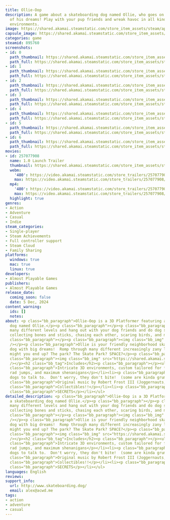 ```yaml
---
title: Ollie-Oop
description: A game about a skateboarding dog named Ollie, who goes on the adventure
  of his dreams! Play with your pup friends and wreak havoc in all kinds of fantastical
  environments.
image: https://shared.akamai.steamstatic.com/store_item_assets/steam/apps/895760/header.jpg?t=1733927734
capsule_image: https://shared.akamai.steamstatic.com/store_item_assets/steam/apps/895760/capsule_231x87.jpg?t=1733927734
categories: game
steamid: 895760
screenshots:
- id: 0
  path_thumbnail: https://shared.akamai.steamstatic.com/store_item_assets/steam/apps/895760/ss_a3853026fdecfe6f0ca4f2d1cd8a7e70cd334cd1.600x338.jpg?t=1733927734
  path_full: https://shared.akamai.steamstatic.com/store_item_assets/steam/apps/895760/ss_a3853026fdecfe6f0ca4f2d1cd8a7e70cd334cd1.1920x1080.jpg?t=1733927734
- id: 1
  path_thumbnail: https://shared.akamai.steamstatic.com/store_item_assets/steam/apps/895760/ss_d95e31e3c6a2a9adf0e4532c26706e572a098980.600x338.jpg?t=1733927734
  path_full: https://shared.akamai.steamstatic.com/store_item_assets/steam/apps/895760/ss_d95e31e3c6a2a9adf0e4532c26706e572a098980.1920x1080.jpg?t=1733927734
- id: 2
  path_thumbnail: https://shared.akamai.steamstatic.com/store_item_assets/steam/apps/895760/ss_7ca17383e5ff043a30e190c3c25f73574deb96e3.600x338.jpg?t=1733927734
  path_full: https://shared.akamai.steamstatic.com/store_item_assets/steam/apps/895760/ss_7ca17383e5ff043a30e190c3c25f73574deb96e3.1920x1080.jpg?t=1733927734
- id: 3
  path_thumbnail: https://shared.akamai.steamstatic.com/store_item_assets/steam/apps/895760/ss_5e6fbb51b1aa7a23948e8fc9bca5efb1a9cc92be.600x338.jpg?t=1733927734
  path_full: https://shared.akamai.steamstatic.com/store_item_assets/steam/apps/895760/ss_5e6fbb51b1aa7a23948e8fc9bca5efb1a9cc92be.1920x1080.jpg?t=1733927734
- id: 4
  path_thumbnail: https://shared.akamai.steamstatic.com/store_item_assets/steam/apps/895760/ss_aa11820a44889783800de8a091a446a7569da664.600x338.jpg?t=1733927734
  path_full: https://shared.akamai.steamstatic.com/store_item_assets/steam/apps/895760/ss_aa11820a44889783800de8a091a446a7569da664.1920x1080.jpg?t=1733927734
- id: 5
  path_thumbnail: https://shared.akamai.steamstatic.com/store_item_assets/steam/apps/895760/ss_f4fb5fd264fafb8cc904b1cf865b9268ee6226b3.600x338.jpg?t=1733927734
  path_full: https://shared.akamai.steamstatic.com/store_item_assets/steam/apps/895760/ss_f4fb5fd264fafb8cc904b1cf865b9268ee6226b3.1920x1080.jpg?t=1733927734
- id: 6
  path_thumbnail: https://shared.akamai.steamstatic.com/store_item_assets/steam/apps/895760/ss_53a7065d1ebb986c346cce47b8752e0d154d3751.600x338.jpg?t=1733927734
  path_full: https://shared.akamai.steamstatic.com/store_item_assets/steam/apps/895760/ss_53a7065d1ebb986c346cce47b8752e0d154d3751.1920x1080.jpg?t=1733927734
movies:
- id: 257077908
  name: 1.0 Launch Trailer
  thumbnail: https://shared.akamai.steamstatic.com/store_item_assets/steam/apps/257077908/218d89b26a693b078f86847ba05d43e34a88cdc6/movie_600x337.jpg?t=1733325339
  webm:
    '480': https://video.akamai.steamstatic.com/store_trailers/257077908/movie480_vp9.webm?t=1733325339
    max: https://video.akamai.steamstatic.com/store_trailers/257077908/movie_max_vp9.webm?t=1733325339
  mp4:
    '480': https://video.akamai.steamstatic.com/store_trailers/257077908/movie480.mp4?t=1733325339
    max: https://video.akamai.steamstatic.com/store_trailers/257077908/movie_max.mp4?t=1733325339
  highlight: true
genres:
- Action
- Adventure
- Casual
- Indie
steam_categories:
- Single-player
- Steam Achievements
- Full controller support
- Steam Cloud
- Family Sharing
platforms:
  windows: true
  mac: true
  linux: true
developers:
- Almost Playable Games
publishers:
- Almost Playable Games
release_date:
  coming_soon: false
  date: 5 Dec, 2024
content_warning:
  ids: []
  notes:
about: <p class="bb_paragraph">Ollie-Oop is a 3D Platformer featuring a skateboarding
  dog named Ollie.</p><p class="bb_paragraph"></p><p class="bb_paragraph">Explore
  many different levels and hang out with your dog friends and do dog stuff, including
  collecting bones and sticks, chasing each other, scaring birds, and more!</p><p
  class="bb_paragraph"></p><p class="bb_paragraph"><img class="bb_img" src="https://shared.akamai.steamstatic.com/store_item_assets/steam/apps/895760/extras/ollieSittingTransparent.gif?t=1733927734"
  /></p><p class="bb_paragraph">Ollie is your friendly neighborhood skateboarding
  dog with big dreams!  Romp through many different increasingly zany levels.  Where
  might you end up? The park? The Skate Park? SPACE?</p><p class="bb_paragraph"></p><p
  class="bb_paragraph"><img class="bb_img" src="https://shared.akamai.steamstatic.com/store_item_assets/steam/apps/895760/extras/giphy_(2).gif?t=1733927734"
  /></p><h2 class="bb_tag">Includes</h2><p class="bb_paragraph"></p><ul class="bb_ul"><li><p
  class="bb_paragraph">Intricate 3D environments, custom tailored for fun exploration,
  rad jumps, and maximum shenanigans</p></li><li><p class="bb_paragraph">Lots of adorable
  dogs to talk to.  Don't worry, they don't bite!  (some are kinda grumpy though)</p></li><li><p
  class="bb_paragraph">Original music by Robert Frost III (Joggernauts, Pinbrawl)</p></li><li><p
  class="bb_paragraph">Collectibles!!</p></li><li><p class="bb_paragraph">100+ customizables</p></li><li><p
  class="bb_paragraph">SECRETS</p></li></ul>
detailed_description: <p class="bb_paragraph">Ollie-Oop is a 3D Platformer featuring
  a skateboarding dog named Ollie.</p><p class="bb_paragraph"></p><p class="bb_paragraph">Explore
  many different levels and hang out with your dog friends and do dog stuff, including
  collecting bones and sticks, chasing each other, scaring birds, and more!</p><p
  class="bb_paragraph"></p><p class="bb_paragraph"><img class="bb_img" src="https://shared.akamai.steamstatic.com/store_item_assets/steam/apps/895760/extras/ollieSittingTransparent.gif?t=1733927734"
  /></p><p class="bb_paragraph">Ollie is your friendly neighborhood skateboarding
  dog with big dreams!  Romp through many different increasingly zany levels.  Where
  might you end up? The park? The Skate Park? SPACE?</p><p class="bb_paragraph"></p><p
  class="bb_paragraph"><img class="bb_img" src="https://shared.akamai.steamstatic.com/store_item_assets/steam/apps/895760/extras/giphy_(2).gif?t=1733927734"
  /></p><h2 class="bb_tag">Includes</h2><p class="bb_paragraph"></p><ul class="bb_ul"><li><p
  class="bb_paragraph">Intricate 3D environments, custom tailored for fun exploration,
  rad jumps, and maximum shenanigans</p></li><li><p class="bb_paragraph">Lots of adorable
  dogs to talk to.  Don't worry, they don't bite!  (some are kinda grumpy though)</p></li><li><p
  class="bb_paragraph">Original music by Robert Frost III (Joggernauts, Pinbrawl)</p></li><li><p
  class="bb_paragraph">Collectibles!!</p></li><li><p class="bb_paragraph">100+ customizables</p></li><li><p
  class="bb_paragraph">SECRETS</p></li></ul>
languages: English
reviews:
support_info:
  url: http://www.skateboarding.dog/
  email: alex@acwd.me
tags:
- action
- adventure
- casual
---
```


